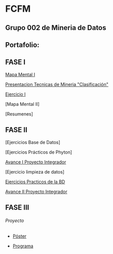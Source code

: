# FCFM 
## Grupo 002 de Mineria de Datos
## Portafolio:

## FASE I

[Mapa Mental I](https://github.com/DaniMonsh/Mineria_Datos/blob/master/MapaMental_1_1563836.pdf)

[Presentacion Tecnicas de Mineria "Clasificación"](https://github.com/kevingonzalez1805425/Mineria-de-Datos-02/blob/master/Presentacion_Clasificacion__02.pdf)

[Ejercicio I](https://github.com/kevingonzalez1805425/Mineria-de-Datos-02/blob/master/Ejercicios_1.pdf)

[Mapa Mental II]

[Resumenes]

## FASE II

[Ejercicios Base de Datos]

[Ejercicios Prácticos de Phyton]

[Avance I Proyecto Integrador](https://github.com/FernandoGonzalezC/MineriadeDatos/blob/master/Avance1-PIA_Equipo11_002.pdf)

[Ejercicio limpieza de datos]

[Ejercicios Practicos de la BD](https://github.com/FernandoGonzalezC/MineriadeDatos/blob/master/EjerciciosPythonMineriadeDatos_Equipo11_002.ipynb)

[Avance II Proyecto Integrador](https://github.com/AlfonLLM/Mineria_de_Datos/blob/master/AvancePIA_II_Gpo002_Equipo11.ipynb)

## FASE III
###### Proyecto

* [Póster]()

* [Programa](https://github.com/AlfonLLM/Mineria_de_Datos/blob/master/ClasificacionHongos_PIA_MineriaDatos.ipynb)
